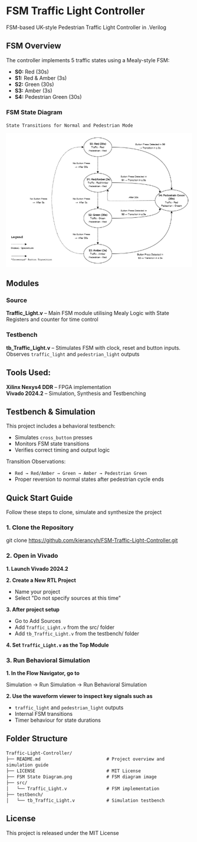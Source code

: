 # FSM Traffic Light Controller
FSM-based UK-style Pedestrian Traffic Light Controller in .Verilog

## FSM Overview
The controller implements 5 traffic states using a Mealy-style FSM:
- **S0:** Red (30s)
- **S1:** Red & Amber (3s)
- **S2:** Green (30s)
- **S3:** Amber (3s)
- **S4:** Pedestrian Green (30s)

### FSM State Diagram
`State Transitions for Normal and Pedestrian Mode`

![FSM Diagram](FSM%20State%20Diagram.png)


## Modules 

### Source
**Traffic_Light.v** – Main FSM module utilising Mealy Logic with State Registers and counter for time control

### Testbench
**tb_Traffic_Light.v** – Stimulates  FSM with clock, reset and button inputs. Observes `traffic_light` and `pedestrian_light` outputs

## Tools Used:
**Xilinx Nexys4 DDR** – FPGA implementation                                                                                           
**Vivado 2024.2** – Simulation, Synthesis and Testbenching      

## Testbench & Simulation

This project includes a behavioral testbench:
- Simulates `cross_button` presses
- Monitors FSM state transitions
- Verifies correct timing and output logic

Transition Observations:
- `Red → Red/Amber → Green → Amber → Pedestrian Green`
- Proper reversion to normal states after pedestrian cycle ends

## Quick Start Guide
Follow these steps to clone, simulate and synthesize the project

### 1. Clone the Repository
git clone https://github.com/kierancyh/FSM-Traffic-Light-Controller.git

### 2. Open in Vivado
**1. Launch Vivado 2024.2**    

**2. Create a New RTL Project**                                                       
- Name your project
- Select "Do not specify sources at this time"
                                 
**3. After project setup**                                                        
- Go to Add Sources
- Add `Traffic_Light.v` from the src/ folder
- Add `tb_Traffic_Light.v` from the testbench/ folder
                                 
**4. Set `Traffic_Light.v` as the Top Module**

### 3. Run Behavioral Simulation
**1. In the Flow Navigator, go to** 

Simulation → Run Simulation → Run Behavioral Simulation    

**2. Use the waveform viewer to inspect key signals such as**                        
- `traffic_light` and `pedestrian_light` outputs
- Internal FSM transitions
- Timer behaviour for state durations

## Folder Structure
```plaintext
Traffic-Light-Controller/
├── README.md                         # Project overview and simulation guide
├── LICENSE                           # MIT License 
├── FSM State Diagram.png             # FSM diagram image
├── src/
│   └── Traffic_Light.v               # FSM implementation
├── testbench/
│   └── tb_Traffic_Light.v            # Simulation testbench
```

## License
This project is released under the MIT License

